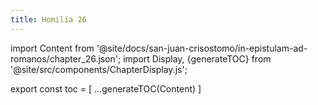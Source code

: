 ```yaml
---
title: Homilía 26
---
```


import Content from '@site/docs/san-juan-crisostomo/in-epistulam-ad-romanos/chapter_26.json';
import Display, {generateTOC} from '@site/src/components/ChapterDisplay.js';

<Display data={Content} />

export const toc = [
  ...generateTOC(Content)
]
